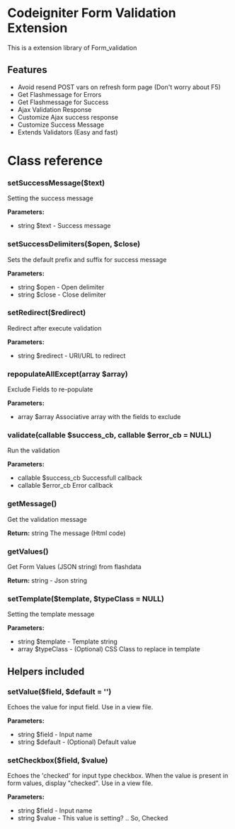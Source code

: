 # Codeigniter Form Validation Extension
This is a extension library of Form_validation
## Features
* Avoid resend POST vars on refresh form page (Don't worry about F5)
* Get Flashmessage for Errors
* Get Flashmessage for Success
* Ajax Validation Response
* Customize Ajax success response
* Customize Success Message
* Extends Validators (Easy and fast)

# Class reference
### setSuccessMessage($text)
Setting the success message

**Parameters:**

* string $text - Success message
### setSuccessDelimiters($open, $close)
Sets the default prefix and suffix for success message

**Parameters:**

* string $open - Open delimiter
* string $close - Close delimiter

### setRedirect($redirect)
Redirect after execute validation

**Parameters:**

* string $redirect - URI/URL to redirect

### repopulateAllExcept(array $array)
Exclude Fields to re-populate

**Parameters:**

* array $array Associative array with the fields to exclude

### validate(callable $success_cb, callable $error_cb = NULL)
Run the validation

**Parameters:**

* callable $success_cb Successfull callback
* callable $error_cb Error callback


### getMessage()
Get the validation message

**Return:** string The message (Html code)
### getValues()
Get Form Values (JSON string) from flashdata

**Return:** string - Json string
### setTemplate($template, $typeClass = NULL)
Setting the template message

**Parameters:**

* string $template - Template string
* array $typeClass - (Optional) CSS Class to replace in template

## Helpers included
### setValue($field, $default = '')
Echoes the value for input field. Use in a view file. 

**Parameters:**

* string $field - Input name
* string $default - (Optional) Default value
### setCheckbox($field, $value)
Echoes the 'checked' for input type checkbox. When the value is present in form values, display "checked". Use in a view file. 

**Parameters:**

* string $field - Input name
* string $value - This value is setting? .. So, Checked

